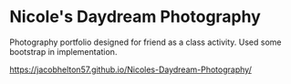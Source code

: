 # Nicole's Daydream Photography
Photography portfolio designed for friend as a class activity. Used some bootstrap in implementation.

https://jacobhelton57.github.io/Nicoles-Daydream-Photography/
